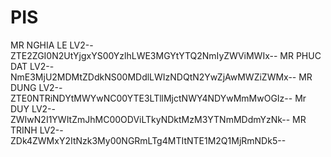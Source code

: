 # PIS
MR NGHIA LE LV2--ZTE2ZGI0N2UtYjgxYS00YzlhLWE3MGYtYTQ2NmIyZWViMWIx--
MR PHUC DAT LV2--NmE3MjU2MDMtZDdkNS00MDdlLWIzNDQtN2YwZjAwMWZiZWMx--
MR DUNG LV2--ZTE0NTRiNDYtMWYwNC00YTE3LTllMjctNWY4NDYwMmMwOGIz--
Mr DUY LV2--ZWIwN2I1YWItZmJhMC00ODViLTkyNDktMzM3YTNmMDdmYzNk--
MR TRINH LV2--ZDk4ZWMxY2ItNzk3My00NGRmLTg4MTItNTE1M2Q1MjRmNDk5--

